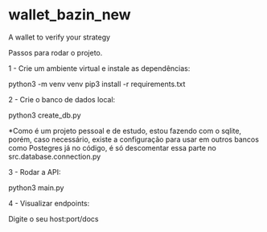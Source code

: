 # wallet_bazin_new
A wallet to verify your strategy

Passos para rodar o projeto.

1 - Crie um ambiente virtual e instale as dependências:

python3 -m venv venv
pip3 install -r requirements.txt


2 - Crie o banco de dados local:

python3 create_db.py

*Como é um projeto pessoal e de estudo, estou fazendo com o sqlite, porém, caso necessário, existe a configuração para usar em outros bancos como Postegres já no código, é só descomentar essa parte no src.database.connection.py


3 - Rodar a API:

python3 main.py


4 - Visualizar endpoints:

Digite o seu host:port/docs


